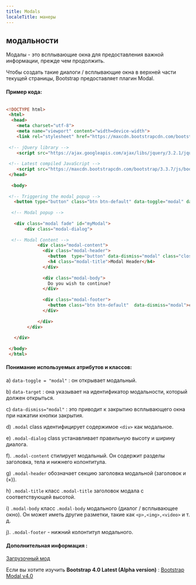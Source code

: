 ```yaml
---
title: Modals
localeTitle: манеры
---
```

## модальности

Модалы - это всплывающие окна для предоставления важной информации, прежде чем продолжить.

Чтобы создать такие диалоги / всплывающие окна в верхней части текущей страницы, Bootstrap предоставляет плагин Modal.

#### Пример кода:

```html

<!DOCTYPE html> 
 <html> 
  <head> 
    <meta charset="utf-8"> 
    <meta name="viewport" content="width=device-width"> 
    <link rel="stylesheet" href="https://maxcdn.bootstrapcdn.com/bootstrap/3.3.7/css/bootstrap.min.css"> 
 
 <!-- jQuery library --> 
    <script src="https://ajax.googleapis.com/ajax/libs/jquery/3.2.1/jquery.min.js"></script> 
 
 <!-- Latest compiled JavaScript --> 
    <script src="https://maxcdn.bootstrapcdn.com/bootstrap/3.3.7/js/bootstrap.min.js"></script> 
 </head> 
 
  <body> 
 
 <!-- Triggering the modal popup --> 
   <button type="button" class="btn btn-default" data-toggle="modal" data-target="#myModal">Open Modal</button> 
 
  <!-- Modal popup --> 
 
   <div class="modal fade" id="myModal"> 
       <div class="modal-dialog"> 
 
  <!-- Modal Content --> 
            <div class="modal-content"> 
              <div class="modal-header"> 
                <button  type="button" data-dismiss="modal" class="close">&times;</button> 
                <h4 class="modal-title">Modal Header</h4> 
              </div> 
 
              <div class="modal-body"> 
                Do you wish to continue? 
              </div> 
 
              <div class="modal-footer"> 
                <button class="btn btn-default"  data-dismiss="modal">close</button> 
              </div> 
 
            </div> 
        </div> 
 
   </div> 
 
 </body> 
 </html> 
```

#### Понимание используемых атрибутов и классов:

a) `data-toggle = "modal"` : он открывает модальный.

b) `data-target` : она указывает на идентификатор модальности, который должен открыться.

c) `data-dismiss="modal"` : это приводит к закрытию всплывающего окна при нажатии кнопки закрытия.

d) `.modal` class идентифицирует содержимое `<div>` как модальное.

e) `.modal-dialog` class устанавливает правильную высоту и ширину диалога.

f). `.modal-content` стилирует модальный. Он содержит разделы заголовка, тела и нижнего колонтитула.

g) `.modal-header` обозначает секцию заголовка модальной (заголовок и (×)).

h) `.modal-title` класс `.modal-title` заголовок модала с соответствующей высотой.

i) `.modal-body` класс `.modal-body` модального (диалог / всплывающее окно). Он может иметь другие разметки, такие как `<p>,<img>,<video>` и т. д.

j). `.modal-footer` - нижний колонтитул модального.

#### Дополнительная информация :

[Загрузочный мод](https://bootstrapbay.com/blog/working-bootstrap-modal/)

Если вы хотите изучить **__Bootstrap 4.0 Latest (Alpha version)__** : [Bootstrap Modal v4.0](https://getbootstrap.com/docs/4.0/components/modal/)